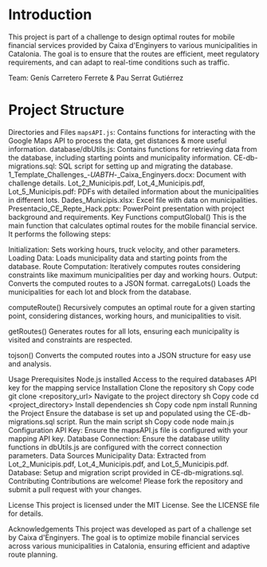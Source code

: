 # Introduction
This project is part of a challenge to design optimal routes for mobile financial services provided by Caixa d'Enginyers to various municipalities in Catalonia. The goal is to ensure that the routes are efficient, meet regulatory requirements, and can adapt to real-time conditions such as traffic.

Team: Genís Carretero Ferrete & Pau Serrat Gutiérrez

# Project Structure
Directories and Files
`mapsAPI.js`: Contains functions for interacting with the Google Maps API to process the data, get distances & more useful information.
database/dbUtils.js: Contains functions for retrieving data from the database, including starting points and municipality information.
CE-db-migrations.sql: SQL script for setting up and migrating the database.
1_Template_Challenges_-_UABTH_-_Caixa_Enginyers.docx: Document with challenge details.
Lot_2_Municipis.pdf, Lot_4_Municipis.pdf, Lot_5_Municipis.pdf: PDFs with detailed information about the municipalities in different lots.
Dades_Municipis.xlsx: Excel file with data on municipalities.
Presentacio_CE_Repte_Hack.pptx: PowerPoint presentation with project background and requirements.
Key Functions
computGlobal()
This is the main function that calculates optimal routes for the mobile financial service. It performs the following steps:

Initialization: Sets working hours, truck velocity, and other parameters.
Loading Data: Loads municipality data and starting points from the database.
Route Computation: Iteratively computes routes considering constraints like maximum municipalities per day and working hours.
Output: Converts the computed routes to a JSON format.
carregaLots()
Loads the municipalities for each lot and block from the database.

computeRoute()
Recursively computes an optimal route for a given starting point, considering distances, working hours, and municipalities to visit.

getRoutes()
Generates routes for all lots, ensuring each municipality is visited and constraints are respected.

tojson()
Converts the computed routes into a JSON structure for easy use and analysis.

Usage
Prerequisites
Node.js installed
Access to the required databases
API key for the mapping service
Installation
Clone the repository
sh
Copy code
git clone <repository_url>
Navigate to the project directory
sh
Copy code
cd <project_directory>
Install dependencies
sh
Copy code
npm install
Running the Project
Ensure the database is set up and populated using the CE-db-migrations.sql script.
Run the main script
sh
Copy code
node main.js
Configuration
API Key: Ensure the mapsAPI.js file is configured with your mapping API key.
Database Connection: Ensure the database utility functions in dbUtils.js are configured with the correct connection parameters.
Data Sources
Municipality Data: Extracted from Lot_2_Municipis.pdf, Lot_4_Municipis.pdf, and Lot_5_Municipis.pdf.
Database: Setup and migration script provided in CE-db-migrations.sql.
Contributing
Contributions are welcome! Please fork the repository and submit a pull request with your changes.

License
This project is licensed under the MIT License. See the LICENSE file for details.

Acknowledgements
This project was developed as part of a challenge set by Caixa d'Enginyers. The goal is to optimize mobile financial services across various municipalities in Catalonia, ensuring efficient and adaptive route planning.